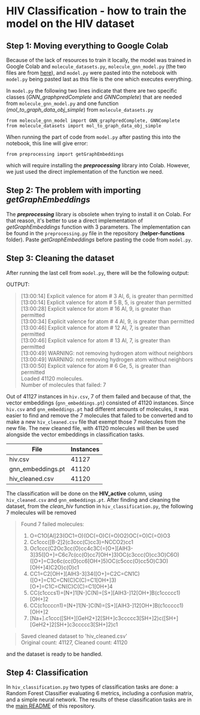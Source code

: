 # HIV Classification - how to train the model on the HIV dataset

## Step 1: Moving everything to Google Colab

Because of the lack of resources to train it locally, the model was trained in Google Colab and `molecule_datasets.py`, `molecule_gnn_model.py` (the two files are from [here](https://github.com/chao1224/GraphMVP)), and `model.py` were pasted into the notebook with `model.py` being pasted last as this file is the one which executes everything. 

In `model.py` the following two lines indicate that there are two specific classes (*GNN_graphpredComplete* and *GNNComplete*) that are needed from `molecule_gnn_model.py` and one function (*mol_to_graph_data_obj_simple*) from `molecule_datasets.py`
```
from molecule_gnn_model import GNN_graphpredComplete, GNNComplete
from molecule_datasets import mol_to_graph_data_obj_simple
```

When running the part of code from `model.py` after pasting this into the notebook, this line will give error:
```
from preprocessing import getGraphEmbeddings
```
which will require installing the ***preprocessing*** library into Colab. However, we just used the direct implementation of the function we need.

## Step 2: The problem with importing *getGraphEmbeddings*

The ***preprocessing*** library is obsolete when trying to install it on Colab. For that reason, it's better to use a direct implementation of *getGraphEmbeddings* function with 3 parameters. The implementation can be found in the `preprocessing.py` file in the repository (**helper-functions** folder). Paste *getGraphEmbeddings* before pasting the code from `model.py`.

## Step 3: Cleaning the dataset

After running the last cell from `model.py`, there will be the following output:

OUTPUT:

>[13:00:14] Explicit valence for atom # 3 Al, 6, is greater than permitted  
>[13:00:14] Explicit valence for atom # 5 B, 5, is greater than permitted  
>[13:00:28] Explicit valence for atom # 16 Al, 9, is greater than permitted  
>[13:00:34] Explicit valence for atom # 4 Al, 9, is greater than permitted  
>[13:00:46] Explicit valence for atom # 12 Al, 7, is greater than permitted  
>[13:00:46] Explicit valence for atom # 13 Al, 7, is greater than permitted  
>[13:00:49] WARNING: not removing hydrogen atom without neighbors  
>[13:00:49] WARNING: not removing hydrogen atom without neighbors  
>[13:00:50] Explicit valence for atom # 6 Ge, 5, is greater than permitted  
>Loaded 41120 molecules.  
>Number of molecules that failed: 7

Out of 41127 instances in `hiv.csv`, 7 of them failed and because of that, the vector embeddings (`gnn_embeddings.pt`) consisted of 41120 instances. Since `hiv.csv` and `gnn_embeddings.pt` had different amounts of molecules, it was easier to find and remove the 7 molecules that failed to be converted and to make a new `hiv_cleaned.csv` file that exempt those 7 molecules from the new file. The new cleaned file, with 41120 molecules will then be used alongside the vector embeddings in classification tasks.

| File              | Instances |
| ----------------- | ----------|
| hiv.csv           | 41127     |
| gnn_embeddings.pt | 41120     |
| hiv_cleaned.csv   | 41120     |

The classification will be done on the **HIV_active** column, using `hiv_cleaned.csv` and `gnn_embeddings.pt`. After finding and cleaning the dataset, from the *clean_hiv* function in `hiv_classification.py`, the following 7 molecules will be removed

>Found 7 failed molecules:  
>1. O=C1O[Al]23(OC1=O)(OC(=O)C(=O)O2)OC(=O)C(=O)O3  
>2. Cc1ccc([B-2]2(c3ccc(C)cc3)=NCCO2)cc1  
>3. Oc1ccc(C2Oc3cc(O)cc4c3C(=[O+][AlH3-3]35([O+]=C6c7c(cc(O)cc7[OH+]3)OC(c3ccc(O)cc3O)C6O)([O+]=C3c6c(cc(O)cc6[OH+]5)OC(c5ccc(O)cc5O)C3O)[OH+]4)C2O)c(O)c1  
>4. CC1=C2[OH+][AlH3-3]34([O+]=C2C=CN1C)([O+]=C1C=CN(C)C(C)=C1[OH+]3)[O+]=C1C=CN(C)C(C)=C1[OH+]4  
>5. CC(c1cccs1)=[N+]1[N-]C(N)=[S+][AlH3-]12[OH+]B(c1ccccc1)[OH+]2  
>6. CC(c1ccccn1)=[N+]1[N-]C(N)=[S+][AlH3-]12[OH+]B(c1ccccc1)[OH+]2  
>7. [Na+].c1ccc([SH+][GeH2+]2[SH+]c3ccccc3[SH+]2)c([SH+][GeH2+]2[SH+]c3ccccc3[SH+]2)c1  

>Saved cleaned dataset to 'hiv_cleaned.csv'  
>Original count: 41127, Cleaned count: 41120

and the dataset is ready to be handled.

## Step 4: Classification

In `hiv_classification.py` two types of classification tasks are done: a Random Forest Classifier evaluating 6 metrics, including a confusion matrix, and a simple neural network. The results of these classification tasks are in the [main README](https://github.com/emirr44/QUARK-Molecule-Generating-AI-Model) of this repository.







